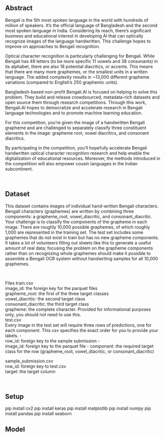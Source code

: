 <h2>Abstract</h2>
<p>
  Bengali is the 5th most spoken language in the world with hundreds of million of speakers. It’s the official language of Bangladesh and the second most spoken language in India. Considering its reach, there’s significant business and educational interest in developing AI that can optically recognize images of the language handwritten. This challenge hopes to improve on approaches to Bengali recognition.



Optical character recognition is particularly challenging for Bengali. While Bengali has 49 letters (to be more specific 11 vowels and 38 consonants) in its alphabet, there are also 18 potential diacritics, or accents. This means that there are many more graphemes, or the smallest units in a written language. The added complexity results in ~13,000 different grapheme variations (compared to English’s 250 graphemic units).

Bangladesh-based non-profit Bengali.AI is focused on helping to solve this problem. They build and release crowdsourced, metadata-rich datasets and open source them through research competitions. Through this work, Bengali.AI hopes to democratize and accelerate research in Bengali language technologies and to promote machine learning education.

For this competition, you’re given the image of a handwritten Bengali grapheme and are challenged to separately classify three constituent elements in the image: grapheme root, vowel diacritics, and consonant diacritics.

By participating in the competition, you’ll hopefully accelerate Bengali handwritten optical character recognition research and help enable the digitalization of educational resources. Moreover, the methods introduced in the competition will also empower cousin languages in the Indian subcontinent.
</p>
<br>
<h2>Dataset</h2>
<p>This dataset contains images of individual hand-written Bengali characters. Bengali characters (graphemes) are written by combining three components: a grapheme_root, vowel_diacritic, and consonant_diacritic. Your challenge is to classify the components of the grapheme in each image. There are roughly 10,000 possible graphemes, of which roughly 1,000 are represented in the training set. The test set includes some graphemes that do not exist in train but has no new grapheme components. It takes a lot of volunteers filling out sheets like this to generate a useful amount of real data; focusing the problem on the grapheme components rather than on recognizing whole graphemes should make it possible to assemble a Bengali OCR system without handwriting samples for all 10,000 graphemes.</p>
<br>
<p>Files
train.csv<br>
image_id: the foreign key for the parquet files<br>
grapheme_root: the first of the three target classes<br>
vowel_diacritic: the second target class<br>
consonant_diacritic: the third target class<br>
grapheme: the complete character. Provided for informational purposes only, you should not need to use this.<br>
test.csv<br>
Every image in the test set will require three rows of predictions, one for each component. This csv specifies the exact order for you to provide your labels. -<br> row_id: foreign key to the sample submission -<br> image_id: foreign key to the parquet file - component: the required target class for the row (grapheme_root, vowel_diacritic, or consonant_diacritic)

sample_submission.csv<br>
row_id: foreign key to test.csv<br>
target: the target column</p><br>
<h2>Setup</h2>
<p>
  pip install cv2
  pip install keras
  pip install matplotlib
  pip install numpy 
  pip install pandas
  pip install seaborn
</p>
<h2>Model</h2>
<img
